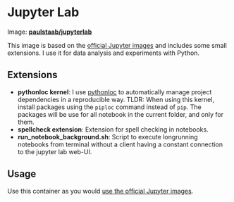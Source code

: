 Jupyter Lab
===========

Image: [**paulstaab/jupyterlab**](https://hub.docker.com/r/paulstaab/jupyterlab)

This image is based on the [official Jupyter images](https://github.com/jupyter/docker-stacks)
and includes some small extensions. I use it for data analysis and experiments with
Python.

Extensions
----------
+ **pythonloc kernel**: I use [pythonloc](https://pypi.org/project/pythonloc) to automatically
  manage project dependencies in a reproducible way. TLDR: When using this kernel, install packages
  using the `piploc` command instead of `pip`. The packages will be use for all notebook in the
  current folder, and only for them.
+ **spellcheck extension**: Extension for spell checking in notebooks.
+ **run_notebook_background.sh**: Script to execute longrunning notebooks from terminal without 
  a client having a constant connection to the jupyter lab web-UI.

Usage
-----
Use this container as you would [use the official Jupyter images](https://jupyter-docker-stacks.readthedocs.io/en/latest/).
